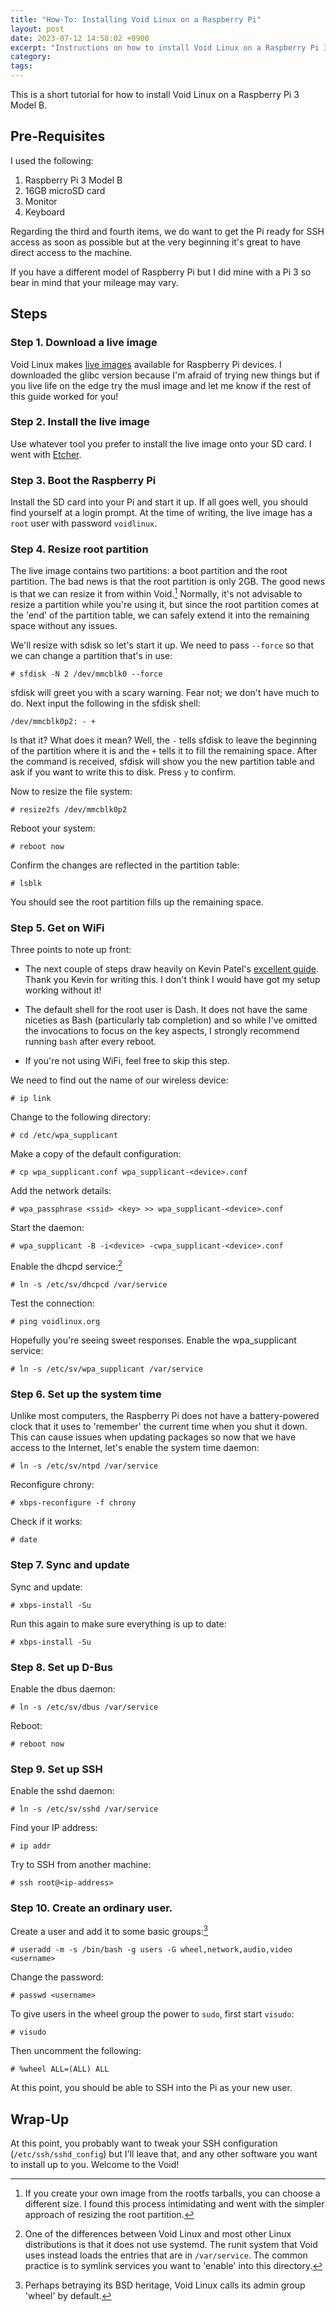 ```yaml
---
title: "How-To: Installing Void Linux on a Raspberry Pi"
layout: post
date: 2023-07-12 14:58:02 +0900
excerpt: "Instructions on how to install Void Linux on a Raspberry Pi 3 Model B."
category:
tags:
---
```

This is a short tutorial for how to install Void Linux on a Raspberry Pi 3 Model B.

## Pre-Requisites

I used the following:

1. Raspberry Pi 3 Model B
2. 16GB microSD card
3. Monitor
4. Keyboard

Regarding the third and fourth items, we do want to get the Pi ready for SSH access as soon as possible but at the very beginning it's great to have direct access to the machine.

If you have a different model of Raspberry Pi but I did mine with a Pi 3 so bear in mind that your mileage may vary.

## Steps

### Step 1. Download a live image

Void Linux makes [live images][rpi-images] available for Raspberry Pi devices. I downloaded the glibc version because I'm afraid of trying new things but if you live life on the edge try the musl image and let me know if the rest of this guide worked for you!

[rpi-images]: https://voidlinux.org/download/ "Download the Void Linux live images for Raspberry Pi devices"

### Step 2. Install the live image

Use whatever tool you prefer to install the live image onto your SD card. I went with [Etcher][].

[Etcher]: https://etcher.balena.io "The home page for Balena Etcher"

### Step 3. Boot the Raspberry Pi

Install the SD card into your Pi and start it up. If all goes well, you should find yourself at a login prompt. At the time of writing, the live image has a `root` user with password `voidlinux`.

### Step 4. Resize root partition

The live image contains two partitions: a boot partition and the root partition. The bad news is that the root partition is only 2GB. The good news is that we can resize it from within Void.[^size] Normally, it's not advisable to resize a partition while you're using it, but since the root partition comes at the 'end' of the partition table, we can safely extend it into the remaining space without any issues.

We'll resize with sdisk so let's start it up. We need to pass `--force` so that we can change a partition that's in use:

```root
# sfdisk -N 2 /dev/mmcblk0 --force
```

sfdisk will greet you with a scary warning. Fear not; we don't have much to do. Next input the following in the sfdisk shell:

```shell
/dev/mmcblk0p2: - +
```

Is that it? What does it mean? Well, the `-` tells sfdisk to leave the beginning of the partition where it is and the `+` tells it to fill the remaining space. After the command is received, sfdisk will show you the new partition table and ask if you want to write this to disk. Press `y` to confirm.

Now to resize the file system:

```root
# resize2fs /dev/mmcblk0p2
```

Reboot your system:

```root
# reboot now
```

Confirm the changes are reflected in the partition table:

```root
# lsblk
```

You should see the root partition fills up the remaining space.

### Step 5. Get on WiFi

Three points to note up front:

- The next couple of steps draw heavily on Kevin Patel's [excellent guide][kp-guide]. Thank you Kevin for writing this. I don't think I would have got my setup working without it!

[kp-guide]: https://blog.kevindirect.com/post/20191109_nine-steps-to-void-linux-on-rpi/ "Read 'Nine Steps to Void Linux on Raspberry Pi'"

- The default shell for the root user is Dash. It does not have the same niceties as Bash (particularly tab completion) and so while I've omitted the invocations to focus on the key aspects, I strongly recommend running `bash` after every reboot.

- If you're not using WiFi, feel free to skip this step.

We need to find out the name of our wireless device:

```root
# ip link
```

Change to the following directory:

```root
# cd /etc/wpa_supplicant
```

Make a copy of the default configuration:

```root
# cp wpa_supplicant.conf wpa_supplicant-<device>.conf
```

Add the network details:

```root
# wpa_passphrase <ssid> <key> >> wpa_supplicant-<device>.conf
```

Start the daemon:

```root
# wpa_supplicant -B -i<device> -cwpa_supplicant-<device>.conf
```

Enable the dhcpd service:[^runit]

```root
# ln -s /etc/sv/dhcpcd /var/service
```

Test the connection:

```root
# ping voidlinux.org
```

Hopefully you're seeing sweet responses. Enable the wpa_supplicant service:

```root
# ln -s /etc/sv/wpa_supplicant /var/service
```

### Step 6. Set up the system time

Unlike most computers, the Raspberry Pi does not have a battery-powered clock that it uses to 'remember' the current time when you shut it down. This can cause issues when updating packages so now that we have access to the Internet, let's enable the system time daemon:

```root
# ln -s /etc/sv/ntpd /var/service
```

Reconfigure chrony:

```root
# xbps-reconfigure -f chrony
```

Check if it works:

```root
# date
```

### Step 7. Sync and update

Sync and update:

```root
# xbps-install -Su
```

Run this again to make sure everything is up to date:

```root
# xbps-install -Su
```

### Step 8. Set up D-Bus

Enable the dbus daemon:

```root
# ln -s /etc/sv/dbus /var/service
```

Reboot:

```root
# reboot now
```

### Step 9. Set up SSH

Enable the sshd daemon:

```root
# ln -s /etc/sv/sshd /var/service
```

Find your IP address:

```root
# ip addr
```

Try to SSH from another machine:

```root
# ssh root@<ip-address>
```

### Step 10. Create an ordinary user.

Create a user and add it to some basic groups:[^bsd]

```root
# useradd -m -s /bin/bash -g users -G wheel,network,audio,video <username>
```

Change the password:

```root
# passwd <username>
```

To give users in the wheel group the power to `sudo`, first start `visudo`:

```root
# visudo
```

Then uncomment the following:

```
# %wheel ALL=(ALL) ALL
```

At this point, you should be able to SSH into the Pi as your new user.

## Wrap-Up

At this point, you probably want to tweak your SSH configuration (`/etc/ssh/sshd_config`) but I'll leave that, and any other software you want to install up to you. Welcome to the Void!

[^size]: If you create your own image from the rootfs tarballs, you can choose a different size. I found this process intimidating and went with the simpler approach of resizing the root partition.

[^runit]: One of the differences between Void Linux and most other Linux distributions is that it does not use systemd. The runit system that Void uses instead loads the entries that are in `/var/service`. The common practice is to symlink services you want to 'enable' into this directory.

[^bsd]: Perhaps betraying its BSD heritage, Void Linux calls its admin group 'wheel' by default.
